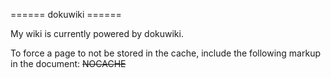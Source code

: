 ====== dokuwiki ======

My wiki is currently powered by dokuwiki.



To force a page to not be stored in the cache, include the following markup in the document:
  ~~NOCACHE~~